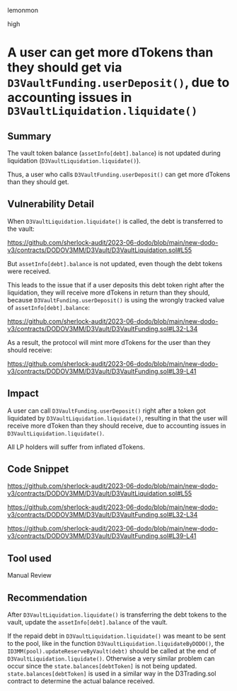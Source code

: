 lemonmon

high

# A user can get more dTokens than they should get via `D3VaultFunding.userDeposit()`, due to accounting issues in `D3VaultLiquidation.liquidate()`

## Summary

The vault token balance (`assetInfo[debt].balance`) is not updated during liquidation (`D3VaultLiquidation.liquidate()`).

Thus, a user who calls `D3VaultFunding.userDeposit()` can get more dTokens than they should get.

## Vulnerability Detail

When `D3VaultLiquidation.liquidate()` is called, the debt is transferred to the vault:

https://github.com/sherlock-audit/2023-06-dodo/blob/main/new-dodo-v3/contracts/DODOV3MM/D3Vault/D3VaultLiquidation.sol#L55

But `assetInfo[debt].balance` is not updated, even though the debt tokens were received.

This leads to the issue that if a user deposits this debt token right after the liquidation, they will receive more dTokens in return than they should, because `D3VaultFunding.userDeposit()` is using the wrongly tracked value of `assetInfo[debt].balance`:

https://github.com/sherlock-audit/2023-06-dodo/blob/main/new-dodo-v3/contracts/DODOV3MM/D3Vault/D3VaultFunding.sol#L32-L34

As a result, the protocol will mint more dTokens for the user than they should receive:

https://github.com/sherlock-audit/2023-06-dodo/blob/main/new-dodo-v3/contracts/DODOV3MM/D3Vault/D3VaultFunding.sol#L39-L41

## Impact

A user can call `D3VaultFunding.userDeposit()` right after a token got liquidated by `D3VaultLiquidation.liquidate()`, resulting in that the user will receive more dToken than they should receive, due to accounting issues in `D3VaultLiquidation.liquidate()`.

All LP holders will suffer from inflated dTokens.

## Code Snippet

https://github.com/sherlock-audit/2023-06-dodo/blob/main/new-dodo-v3/contracts/DODOV3MM/D3Vault/D3VaultLiquidation.sol#L55

https://github.com/sherlock-audit/2023-06-dodo/blob/main/new-dodo-v3/contracts/DODOV3MM/D3Vault/D3VaultFunding.sol#L32-L34

https://github.com/sherlock-audit/2023-06-dodo/blob/main/new-dodo-v3/contracts/DODOV3MM/D3Vault/D3VaultFunding.sol#L39-L41

## Tool used

Manual Review

## Recommendation

After `D3VaultLiquidation.liquidate()` is transferring the debt tokens to the vault, update the `assetInfo[debt].balance` of the vault.

If the repaid debt in `D3VaultLiquidation.liquidate()` was meant to be sent to the pool, like in the function `D3VaultLiquidation.liquidateByDODO()`, the `ID3MM(pool).updateReserveByVault(debt)` should be called at the end of `D3VaultLiquidation.liquidate()`. Otherwise a very similar problem can occur since the `state.balances[debtToken]` is not being updated. `state.balances[debtToken]` is used in a similar way in the D3Trading.sol contract to determine the actual balance received.